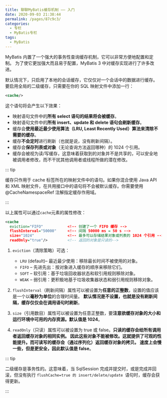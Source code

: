 ```yaml
---
title: 聊聊MyBatis缓存机制 —— 入门
date: 2020-09-03 21:38:44
permalink: /pages/87c9c3/
categories: 
  - 专栏
  - MyBatis专栏
tags: 
  - MyBatis
---
```

MyBatis 内置了一个强大的事务性查询缓存机制，它可以非常方便地配置和定制。 为了使它更加强大而且易于配置，MyBatis 3 中对缓存实现进行了许多改进。

默认情况下，只启用了本地的会话缓存，它仅仅对一个会话中的数据进行缓存。 要启用全局的二级缓存，只需要在你的 SQL 映射文件中添加一行：

```xml
<cache/>
```

<!-- more -->

这个语句将会产生以下效果：

- 映射语句文件中的**所有 select 语句的结果将会被缓存**。
- 映射语句文件中的**所有 insert、update 和 delete 语句会刷新缓存**。
- 缓存会**使用最近最少使用算法（LRU, Least Recently Used）算法来清除不需要的缓存**。
- 缓存**不会定时**进行刷新（也就是说，没有刷新间隔）。
- 缓存会**保存列表或对象**（无论查询方法返回哪种）的 1024 个引用。
- 缓存会被视为读/写缓存，这意味着获取到的对象并不是共享的，可以安全地被调用者修改，而不干扰其他调用者或线程所做的潜在修改。

::: tip

缓存只作用于 cache 标签所在的映射文件中的语句。如果你混合使用 Java API 和 XML 映射文件，在共用接口中的语句将不会被默认缓存。你需要使用 @CacheNamespaceRef 注解指定缓存作用域。

:::

以上属性可以通过`cache`元素的属性修改：

```xml
<cache
  eviction="FIFO"       	<!-- 创建了一个 FIFO 缓存 -->
  flushInterval="50000"		<!-- 间隔 50000 ms = 50 s -->
  size="1024"				<!-- 最多可以存储结果对象或列表的 1024 个引用 -->
  readOnly="true"/>         <!-- 返回的对象是只读的-->
```

1. `eviction`（清除策略）可选：

    - `LRU` (default)– 最近最少使用：移除最长时间不被使用的对象。
    - `FIFO` – 先进先出：按对象进入缓存的顺序来移除它们。
    - `SOFT` – 软引用：基于垃圾回收器状态和软引用规则移除对象。
    - `WEAK` – 弱引用：更积极地基于垃圾收集器状态和弱引用规则移除对象。

2. `flushInterval`（刷新间隔）属性可以被设置为**任意的正整数**，设置的值应该是一个以**毫秒为单位**的合理时间量。 **默认情况是不设置，也就是没有刷新间隔，缓存仅仅会在调用语句时刷新**。

3. `size`（引用数目）属性可以被设置为任意正整数，要**注意欲缓存对象的大小和运行环境中可用的内存资源。默认值是 1024**。

4. `readOnly`（只读）属性可以被设置为 true 或 false。**只读的缓存会给所有调用者返回缓存对象的相同实例。 因此这些对象不能被修改。这就提供了可观的性能提升。而可读写的缓存会（通过序列化）返回缓存对象的拷贝。 速度上会慢一些，但是更安全，因此默认值是 false**。

::: tip

二级缓存是事务性的。这意味着，当 SqlSession 完成并提交时，或是完成并回滚，但没有执行 `flushCache=true 的 insert/delete/update `语句时，缓存会获得更新。

:::